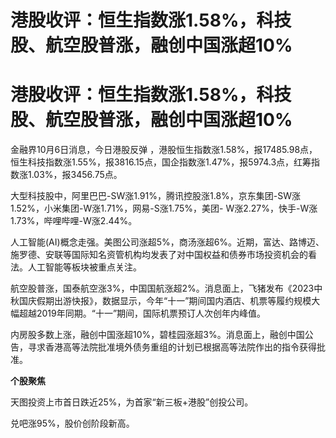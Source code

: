 # 港股收评：恒生指数涨1.58%，科技股、航空股普涨，融创中国涨超10%

# 港股收评：恒生指数涨1.58%，科技股、航空股普涨，融创中国涨超10%

金融界10月6日消息，今日港股反弹
，港股恒生指数涨1.58%，报17485.98点，恒生科技指数涨1.55%，报3816.15点，国企指数涨1.47%，报5974.3点，红筹指数涨1.03%，报3456.75点。

大型科技股中，阿里巴巴-SW涨1.91%，腾讯控股涨1.8%，京东集团-SW涨1.52%，小米集团-W涨1.71%，网易-S涨1.75%，美团-
W涨2.27%，快手-W涨1.73%，哔哩哔哩-W涨2.44%。

人工智能(AI)概念走强。美图公司涨超5%，商汤涨超6%。近期，富达、路博迈、施罗德、安联等国际知名资管机构均发表了对中国权益和债券市场投资机会的看法。人工智能等板块被重点关注。

航空股普涨，国泰航空涨3%，中国国航涨超2%。消息面上，飞猪发布《2023中秋国庆假期出游快报》，数据显示，今年“十一”期间国内酒店、机票等履约规模大幅超越2019年同期。“十一”期间，国际机票预订人次创年内峰值。

内房股多数上涨，融创中国涨超10%，碧桂园涨超3%。消息面上，融创中国公告，寻求香港高等法院批准境外债务重组的计划已根据高等法院作出的指令获得批准。

**个股聚焦**

天图投资上市首日跌近25%，为首家“新三板+港股”创投公司。

兑吧涨95%，股价创阶段新高。

